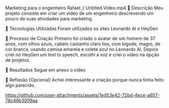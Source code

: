 Marketing para o engenheiro Rafael ;)
 Untitled.Video.mp4 
📒 Descrição
Meu projeto consiste em criar um vídeo de um engenheiro descrevendo um pouco de suas atividades para marketing

🤖 Tecnologias Utilizadas
Foram utilizados os sites Leonardo AI e HeyGen

🧐 Processo de Criação
Primeiro foi criado o avatar de um homem de 37 anos, com olhos azuis, cabelo castanho claro liso, com bigode, magro, de cor branca, usando camisa amarela e colete azul no Leonardo AI. Depois criei no HeyGen um text to speech, escolhi a voz e criei o vídeo na opção de projetos.

🚀 Resultados
Segue em anexo o vídeo

💭 Reflexão (Opcional)
Achei interessante a criação porque nunca tinha feito algo parecido.



https://github.com/user-attachments/assets/1ed53e42-72bd-4ece-a657-78c46b3009aa

